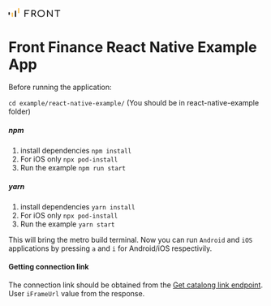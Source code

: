 ![@front-finance-log](./react-native-example/src/assets/front_logo.png)

# Front Finance React Native Example App

Before running the application:

`cd example/react-native-example/` (You should be in react-native-example folder)

##### npm

1. install dependencies
   `npm install`
2. For iOS only
   `npx pod-install`
3. Run the example
   `npm run start`

##### yarn

1. install dependencies
   `yarn install`
2. For iOS only
   `npx pod-install`
3. Run the example
   `yarn start`

This will bring the metro build terminal. Now you can run `Android` and `iOS` applications by pressing `a` and `i` for Android/iOS respectivily.

#### Getting connection link

The connection link should be obtained from the [Get catalong link endpoint](https://integration-api.getfront.com/apireference#tag/Integrations/paths/~1api~1v1~1cataloglink/get). User `iFrameUrl` value from the response.
